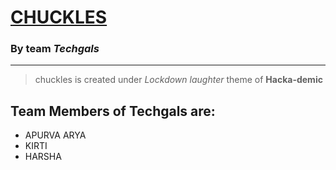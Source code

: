# [__CHUCKLES__](https://apurva-arya.github.io/hacka-demic--techgals-get_ready_for_Chuckles/homepage.html) 
### By team _**Techgals**_
---
> chuckles is created under *Lockdown laughter* theme of **Hacka-demic**


## Team Members of Techgals are:
- APURVA ARYA
- KIRTI
- HARSHA 
